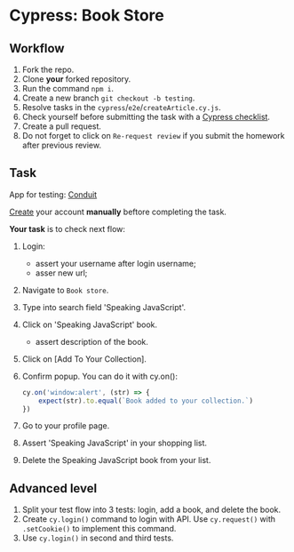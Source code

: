 # Cypress: Book Store

## Workflow

1. Fork the repo.
1. Clone **your** forked repository.
1. Run the command `npm i`.
1. Create a new branch `git checkout -b testing`.
1. Resolve tasks in the `cypress`/`e2e`/`createArticle.cy.js`.
1. Check yourself before submitting the task with a [Cypress checklist](https://mate-academy.github.io/qa-program/checklists/cypress.html).
1. Create a pull request.
1. Do not forget to click on `Re-request review` if you submit the homework after previous review.

## Task

App for testing: [Conduit](https://conduit.mate.academy)

[Create](htps://demoqa.com/register) your account **manually** beftore completing the task.  

**Your task** is to check next flow:

1. Login:
   - assert your username after login username;
   - asser new url;
1. Navigate to `Book store`.
1. Type into search field 'Speaking JavaScript'.
1. Click on 'Speaking JavaScript' book.
   - assert description of the book.
1. Click on [Add To Your Collection].
1. Confirm popup. You can do it with cy.on():

    ```js
    cy.on('window:alert', (str) => {
        expect(str).to.equal(`Book added to your collection.`)
    })
    ```

1. Go to your profile page.
1. Assert 'Speaking JavaScript' in your shopping list.
1. Delete the Speaking JavaScript book from your list.

## Advanced level

1. Split your test flow into 3 tests: login, add a book, and delete the book.
1. Create `cy.login()` command to login with API. Use `cy.request()` with `.setCookie()` to implement this command.
1. Use `cy.login()` in second and third tests.
